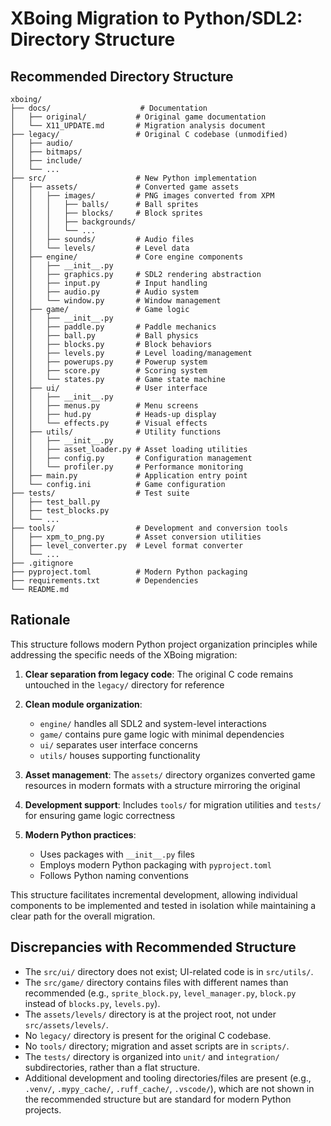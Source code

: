 # XBoing Migration to Python/SDL2: Directory Structure

## Recommended Directory Structure

```
xboing/
├── docs/                    # Documentation
│   ├── original/           # Original game documentation
│   └── X11_UPDATE.md       # Migration analysis document
├── legacy/                 # Original C codebase (unmodified)
│   ├── audio/
│   ├── bitmaps/
│   ├── include/
│   └── ...
├── src/                    # New Python implementation
│   ├── assets/             # Converted game assets
│   │   ├── images/         # PNG images converted from XPM
│   │   │   ├── balls/      # Ball sprites
│   │   │   ├── blocks/     # Block sprites
│   │   │   ├── backgrounds/
│   │   │   └── ...
│   │   ├── sounds/         # Audio files
│   │   └── levels/         # Level data
│   ├── engine/             # Core engine components
│   │   ├── __init__.py
│   │   ├── graphics.py     # SDL2 rendering abstraction
│   │   ├── input.py        # Input handling
│   │   ├── audio.py        # Audio system
│   │   └── window.py       # Window management
│   ├── game/               # Game logic
│   │   ├── __init__.py
│   │   ├── paddle.py       # Paddle mechanics
│   │   ├── ball.py         # Ball physics
│   │   ├── blocks.py       # Block behaviors
│   │   ├── levels.py       # Level loading/management
│   │   ├── powerups.py     # Powerup system
│   │   ├── score.py        # Scoring system
│   │   └── states.py       # Game state machine
│   ├── ui/                 # User interface
│   │   ├── __init__.py
│   │   ├── menus.py        # Menu screens
│   │   ├── hud.py          # Heads-up display
│   │   └── effects.py      # Visual effects
│   ├── utils/              # Utility functions
│   │   ├── __init__.py
│   │   ├── asset_loader.py # Asset loading utilities
│   │   ├── config.py       # Configuration management
│   │   └── profiler.py     # Performance monitoring
│   ├── main.py             # Application entry point
│   └── config.ini          # Game configuration
├── tests/                  # Test suite
│   ├── test_ball.py
│   ├── test_blocks.py
│   └── ...
├── tools/                  # Development and conversion tools
│   ├── xpm_to_png.py       # Asset conversion utilities
│   ├── level_converter.py  # Level format converter
│   └── ...
├── .gitignore
├── pyproject.toml          # Modern Python packaging
├── requirements.txt        # Dependencies
└── README.md
```

## Rationale

This structure follows modern Python project organization principles while addressing the specific needs of the XBoing migration:

1. **Clear separation from legacy code**: The original C code remains untouched in the `legacy/` directory for reference

2. **Clean module organization**: 
   - `engine/` handles all SDL2 and system-level interactions
   - `game/` contains pure game logic with minimal dependencies
   - `ui/` separates user interface concerns
   - `utils/` houses supporting functionality

3. **Asset management**: The `assets/` directory organizes converted game resources in modern formats with a structure mirroring the original

4. **Development support**: Includes `tools/` for migration utilities and `tests/` for ensuring game logic correctness

5. **Modern Python practices**:
   - Uses packages with `__init__.py` files
   - Employs modern Python packaging with `pyproject.toml`
   - Follows Python naming conventions

This structure facilitates incremental development, allowing individual components to be implemented and tested in isolation while maintaining a clear path for the overall migration.

## Discrepancies with Recommended Structure

- The `src/ui/` directory does not exist; UI-related code is in `src/utils/`.
- The `src/game/` directory contains files with different names than recommended (e.g., `sprite_block.py`, `level_manager.py`, `block.py` instead of `blocks.py`, `levels.py`).
- The `assets/levels/` directory is at the project root, not under `src/assets/levels/`.
- No `legacy/` directory is present for the original C codebase.
- No `tools/` directory; migration and asset scripts are in `scripts/`.
- The `tests/` directory is organized into `unit/` and `integration/` subdirectories, rather than a flat structure.
- Additional development and tooling directories/files are present (e.g., `.venv/`, `.mypy_cache/`, `.ruff_cache/`, `.vscode/`), which are not shown in the recommended structure but are standard for modern Python projects.